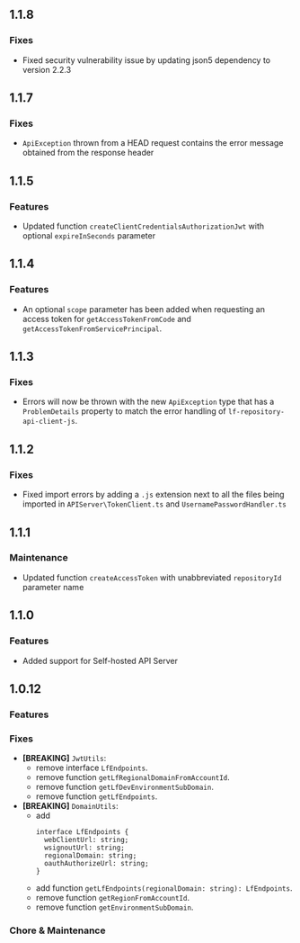 ## 1.1.8

### Fixes
- Fixed security vulnerability issue by updating json5 dependency to version 2.2.3

## 1.1.7

### Fixes
- `ApiException` thrown from a HEAD request contains the error message obtained from the response header

## 1.1.5

### Features
- Updated function `createClientCredentialsAuthorizationJwt` with optional `expireInSeconds` parameter

## 1.1.4
### Features
- An optional `scope` parameter has been added when requesting an access token for `getAccessTokenFromCode` and `getAccessTokenFromServicePrincipal`.

## 1.1.3

### Fixes
- Errors will now be thrown with the new `ApiException` type that has a `ProblemDetails` property to match the error handling of `lf-repository-api-client-js`.

## 1.1.2

### Fixes
- Fixed import errors by adding a `.js` extension next to all the files being imported in `APIServer\TokenClient.ts` and `UsernamePasswordHandler.ts`

## 1.1.1

### Maintenance
- Updated function `createAccessToken` with unabbreviated `repositoryId` parameter name

## 1.1.0

### Features
- Added support for Self-hosted API Server

## 1.0.12

### Features

### Fixes
- **[BREAKING]** `JwtUtils`:
  - remove interface `LfEndpoints`.
  - remove function `getLfRegionalDomainFromAccountId`.
  - remove function `getLfDevEnvironmentSubDomain`.
  - remove function `getLfEndpoints`.
- **[BREAKING]** `DomainUtils`:
  - add 
    ```
    interface LfEndpoints {
      webClientUrl: string;
      wsignoutUrl: string;
      regionalDomain: string;
      oauthAuthorizeUrl: string;
    }
    ```
  - add function `getLfEndpoints(regionalDomain: string): LfEndpoints`.
  - remove function `getRegionFromAccountId`.
  - remove function `getEnvironmentSubDomain`.


### Chore & Maintenance

